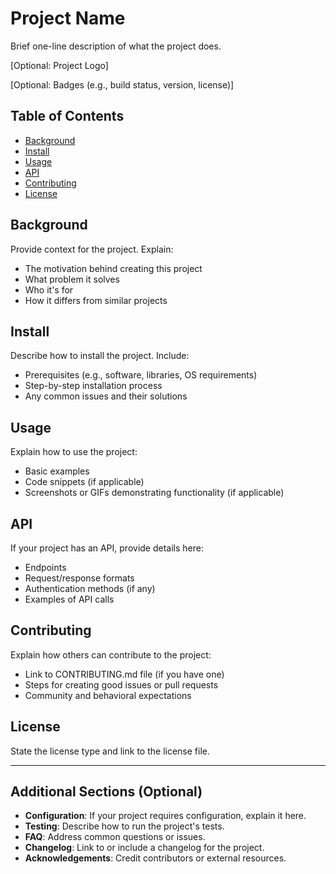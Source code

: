 # Project Name

Brief one-line description of what the project does.

[Optional: Project Logo]

[Optional: Badges (e.g., build status, version, license)]

## Table of Contents
- [Background](#background)
- [Install](#install)
- [Usage](#usage)
- [API](#api)
- [Contributing](#contributing)
- [License](#license)

## Background

Provide context for the project. Explain:
- The motivation behind creating this project
- What problem it solves
- Who it's for
- How it differs from similar projects

## Install

Describe how to install the project. Include:
- Prerequisites (e.g., software, libraries, OS requirements)
- Step-by-step installation process
- Any common issues and their solutions

## Usage

Explain how to use the project:
- Basic examples
- Code snippets (if applicable)
- Screenshots or GIFs demonstrating functionality (if applicable)

## API

If your project has an API, provide details here:
- Endpoints
- Request/response formats
- Authentication methods (if any)
- Examples of API calls

## Contributing

Explain how others can contribute to the project:
- Link to CONTRIBUTING.md file (if you have one)
- Steps for creating good issues or pull requests
- Community and behavioral expectations

## License

State the license type and link to the license file.

---

## Additional Sections (Optional)

- **Configuration**: If your project requires configuration, explain it here.
- **Testing**: Describe how to run the project's tests.
- **FAQ**: Address common questions or issues.
- **Changelog**: Link to or include a changelog for the project.
- **Acknowledgements**: Credit contributors or external resources.